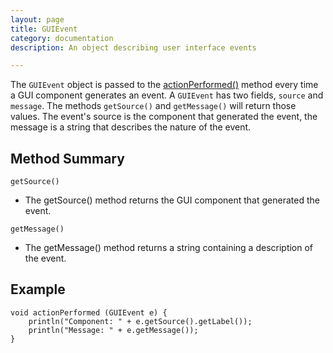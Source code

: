 ```yaml
---
layout: page
title: GUIEvent
category: documentation
description: An object describing user interface events

---
```


The `GUIEvent` object is passed to the [actionPerformed()](/documentation/actionperformed/) method every time a GUI component
generates an event. A `GUIEvent` has two fields, `source` and `message`. The methods `getSource()` and `getMessage()` will
return those values. The event's source is the component that generated the event, the message is a string that describes the
nature of the event.


Method Summary
--------------

<p class="method">
	<code>getSource()</code>
</p>
<ul class="description">
	<li>The getSource() method returns the GUI component that generated the event.</li>
</ul>

<p class="method">
	<code>getMessage()</code>
</p>
<ul class="description">
	<li>The getMessage() method returns a string containing a description of the event.</li>
</ul>


Example
-------

	void actionPerformed (GUIEvent e) {
		println("Component: " + e.getSource().getLabel());
		println("Message: " + e.getMessage());
	}

